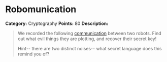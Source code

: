 # Robomunication

**Category:** Cryptography
**Points:** 80
**Description:**

> We recorded the following [communication](https://2013.picoctf.com/problems/robo.mp3) between two robots. Find out what evil things they are plotting, and recover their secret key!
>
> Hint-- there are two distinct noises-- what secret language does this remind you of?
